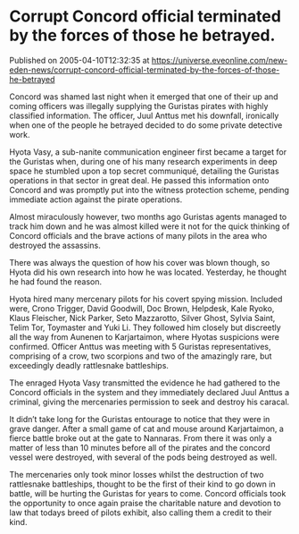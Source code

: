 # Corrupt Concord official terminated by the forces of those he betrayed.
Published on 2005-04-10T12:32:35 at https://universe.eveonline.com/new-eden-news/corrupt-concord-official-terminated-by-the-forces-of-those-he-betrayed

Concord was shamed last night when it emerged that one of their up and coming officers was illegally supplying the Guristas pirates with highly classified information. The officer, Juul Anttus met his downfall, ironically when one of the people he betrayed decided to do some private detective work.   
  
Hyota Vasy, a sub-nanite communication engineer first became a target for the Guristas when, during one of his many research experiments in deep space he stumbled upon a top secret communiqué, detailing the Guristas operations in that sector in great deal. He passed this information onto Concord and was promptly put into the witness protection scheme, pending immediate action against the pirate operations.   
  
Almost miraculously however, two months ago Guristas agents managed to track him down and he was almost killed were it not for the quick thinking of Concord officials and the brave actions of many pilots in the area who destroyed the assassins.   
  
There was always the question of how his cover was blown though, so Hyota did his own research into how he was located. Yesterday, he thought he had found the reason.   
  
Hyota hired many mercenary pilots for his covert spying mission. Included were, Crono Trigger, David Goodwill, Doc Brown, Helpdesk, Kale Ryoko, Klaus Fleischer, Nick Parker, Seto Mazzarotto, Silver Ghost, Sylvia Saint, Telim Tor, Toymaster and Yuki Li. They followed him closely but discreetly all the way from Aunenen to Karjartaimon, where Hyotas suspicions were confirmed. Officer Anttus was meeting with 5 Guristas representatives, comprising of a crow, two scorpions and two of the amazingly rare, but exceedingly deadly rattlesnake battleships.   
  
The enraged Hyota Vasy transmitted the evidence he had gathered to the Concord officials in the system and they immediately declared Juul Anttus a criminal, giving the mercenaries permission to seek and destroy his caracal.   
  
It didn’t take long for the Guristas entourage to notice that they were in grave danger. After a small game of cat and mouse around Karjartaimon, a fierce battle broke out at the gate to Nannaras. From there it was only a matter of less than 10 minutes before all of the pirates and the concord vessel were destroyed, with several of the pods being destroyed as well.   
  
The mercenaries only took minor losses whilst the destruction of two rattlesnake battleships, thought to be the first of their kind to go down in battle, will be hurting the Guristas for years to come. Concord officials took the opportunity to once again praise the charitable nature and devotion to law that todays breed of pilots exhibit, also calling them a credit to their kind.
